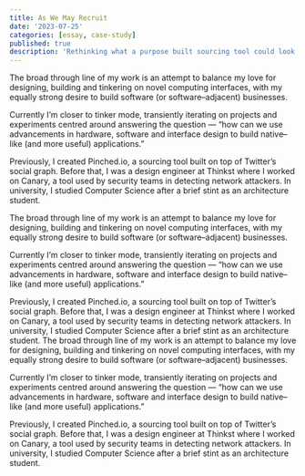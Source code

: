 ```yaml
---
title: As We May Recruit
date: '2023-07-25'
categories: [essay, case-study]
published: true
description: 'Rethinking what a purpose built sourcing tool could look like for companies actively looking to hire (and keep tabs on) elite level talent.'
---
```


The broad through line of my work is an attempt to balance my love for designing, building and tinkering on novel computing interfaces, with my equally strong desire to build software (or software–adjacent) businesses.

Currently I’m closer to tinker mode, transiently iterating on projects and experiments centred around answering the question — “how can we use advancements in hardware, software and interface design to build native–like (and more useful) applications.”

Previously, I created Pinched.io, a sourcing tool built on top of Twitter’s social graph. Before that, I was a design engineer at Thinkst where I worked on Canary, a tool used by security teams in detecting network attackers. In university, I studied Computer Science after a brief stint as an architecture student.

The broad through line of my work is an attempt to balance my love for designing, building and tinkering on novel computing interfaces, with my equally strong desire to build software (or software–adjacent) businesses.

Currently I’m closer to tinker mode, transiently iterating on projects and experiments centred around answering the question — “how can we use advancements in hardware, software and interface design to build native–like (and more useful) applications.”

Previously, I created Pinched.io, a sourcing tool built on top of Twitter’s social graph. Before that, I was a design engineer at Thinkst where I worked on Canary, a tool used by security teams in detecting network attackers. In university, I studied Computer Science after a brief stint as an architecture student.
The broad through line of my work is an attempt to balance my love for designing, building and tinkering on novel computing interfaces, with my equally strong desire to build software (or software–adjacent) businesses.

Currently I’m closer to tinker mode, transiently iterating on projects and experiments centred around answering the question — “how can we use advancements in hardware, software and interface design to build native–like (and more useful) applications.”

Previously, I created Pinched.io, a sourcing tool built on top of Twitter’s social graph. Before that, I was a design engineer at Thinkst where I worked on Canary, a tool used by security teams in detecting network attackers. In university, I studied Computer Science after a brief stint as an architecture student.
